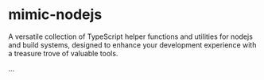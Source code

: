 # mimic-nodejs
A versatile collection of TypeScript helper functions and utilities for nodejs and build systems, designed to enhance your development experience with a treasure trove of valuable tools.


...